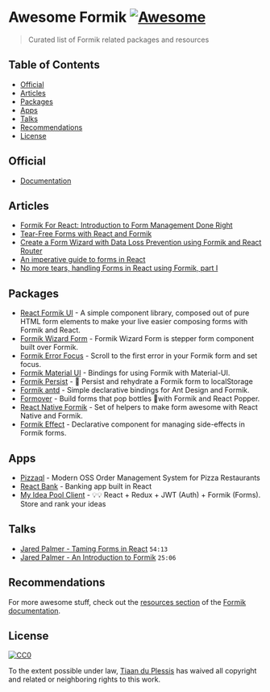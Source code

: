# Awesome Formik [![Awesome](https://awesome.re/badge-flat.svg)](https://awesome.re)

> Curated list of Formik related packages and resources

## Table of Contents

- [Official](#official)
- [Articles](#articles)
- [Packages](#packages)
- [Apps](#apps)
- [Talks](#talks)
- [Recommendations](#recommendations)
- [License](#license)

## Official

- [Documentation](https://jaredpalmer.com/formik/docs/overview)

## Articles

- [Formik For React: Introduction to Form Management Done Right](https://medium.com/@rossbulat/formik-for-react-introduction-to-form-management-done-right-971889b40f9f)
- [Tear-Free Forms with React and Formik](https://alligator.io/react/forms-with-react-and-formik/)
- [Create a Form Wizard with Data Loss Prevention using Formik and React Router](https://codedaily.io/tutorials/50/Create-a-Form-Wizard-with-Data-Loss-Prevention-using-Formik-and-React-Router)
- [An imperative guide to forms in React](https://blog.logrocket.com/an-imperative-guide-to-forms-in-react-927d9670170a/)
- [No more tears, handling Forms in React using Formik, part I](https://softchris.github.io/pages/formik-partI.html)

## Packages

- [React Formik UI](https://github.com/KaiHotz/react-formik-ui) - A simple component library, composed out of pure HTML form elements to make your live easier composing forms with Formik and React.
- [Formik Wizard Form](https://github.com/mjangir/formik-wizard-form) - Formik Wizard Form is stepper form component built over Formik.
- [Formik Error Focus](https://github.com/tiaanduplessis/formik-error-focus) - Scroll to the first error in your Formik form and set focus.
- [Formik Material UI](https://github.com/stackworx/formik-material-ui) - Bindings for using Formik with Material-UI.
- [Formik Persist](https://github.com/jaredpalmer/formik-persist) - 💾 Persist and rehydrate a Formik form to localStorage
- [Formik antd](https://github.com/jannikbuschke/formik-antd) - Simple declarative bindings for Ant Design and Formik.
- [Formover](https://github.com/jaredpalmer/formover) - Build forms that pop bottles 🍾with Formik and React Popper.
- [React Native Formik](https://github.com/bamlab/react-native-formik) - Set of helpers to make form awesome with React Native and Formik.
- [Formik Effect](https://github.com/jaredpalmer/formik-effect) - Declarative component for managing side-effects in Formik forms.

## Apps

- [Pizzaql](https://github.com/pizzaql/pizzaql) - Modern OSS Order Management System for Pizza Restaurants
- [React Bank](https://github.com/jurkian/react-bank) - Banking app built in React
- [My Idea Pool Client](https://github.com/functionalStoic/my-idea-pool-client) - 💡💡 React + Redux + JWT (Auth) + Formik (Forms). Store and rank your ideas


## Talks

- [Jared Palmer - Taming Forms in React](https://youtu.be/oiNtnehlaTo) `54:13`
- [Jared Palmer - An Introduction to Formik](https://youtu.be/-tDy7ds0dag) `25:06`

## Recommendations

For more awesome stuff, check out the [resources section](https://jaredpalmer.com/formik/docs/resources) of the [Formik documentation](https://jaredpalmer.com/formik/docs/overview).

## License
[![CC0](http://mirrors.creativecommons.org/presskit/buttons/88x31/svg/cc-zero.svg)](https://creativecommons.org/publicdomain/zero/1.0/)

To the extent possible under law, [Tiaan du Plessis](https://github.com/tiaanduplessis) has waived all copyright and related or neighboring rights to this work.
